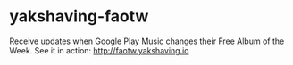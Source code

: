 # yakshaving-faotw

Receive updates when Google Play Music changes their Free Album of the Week. 
See it in action: http://faotw.yakshaving.io
